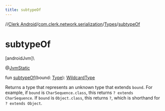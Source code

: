 ```yaml
---
title: subtypeOf
---
```

//[Clerk Android](../../../index.html)/[com.clerk.network.serialization](../index.html)/[Types](index.html)/[subtypeOf](subtype-of.html)



# subtypeOf



[androidJvm]\




@[JvmStatic](https://kotlinlang.org/api/latest/jvm/stdlib/kotlin-stdlib/kotlin.jvm/-jvm-static/index.html)



fun [subtypeOf](subtype-of.html)(bound: [Type](https://developer.android.com/reference/kotlin/java/lang/reflect/Type.html)): [WildcardType](https://developer.android.com/reference/kotlin/java/lang/reflect/WildcardType.html)



Returns a type that represents an unknown type that extends `bound`. For example, if `bound` is `CharSequence.class`, this returns `? extends CharSequence`. If `bound` is `Object.class`, this returns `?`, which is shorthand for `? extends Object`.




